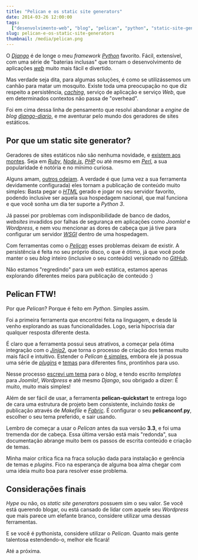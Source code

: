 ```yaml
---
title: "Pelican e os static site generators"
date: 2014-03-26 12:00:00
tags:
  ["desenvolvimento-web", "blog", "pelican", "python", "static-site-generators"]
slug: pelican-e-os-static-site-generators
thumbnail: /media/pelican.png
---
```


O [*Django*][] é de longe o meu _framework_ [*Python*][] favorito. Fácil,
extensível, com uma série de "baterias inclusas" que tornam o desenvolvimento
de aplicações [*web*][] muito mais fácil e divertido.

Mas verdade seja dita, para algumas soluções, é como se utilizássemos um
canhão para matar um mosquito. Existe toda uma preocupação no que diz respeito
a persistência, [*caching*][], serviço de aplicação e serviço _Web_, que em
determinados contextos não passa de "overhead".

Foi em cima dessa linha de pensamento que resolvi abandonar a _engine_ de
_blog_ [*django-diario*][], e me aventurar pelo mundo dos geradores de sites
estáticos.

## Por que um static site generator?

Geradores de sites estáticos não são nenhuma novidade, e
[existem aos montes][staticsitegenerators]. Seja em [*Ruby*][], [*Node.js*][],
[*PHP*][] ou até mesmo em [*Perl*][], a sua popularidade é notória e no mínimo
curiosa.

Alguns amam, [outros odeiam][odeiam]. A verdade é que (uma vez a sua ferramenta
devidamente configurada) eles tornam a publicação de conteúdo muito simples:
Basta pegar o [*HTML*][] gerado e jogar no seu servidor favorito, podendo
inclusive ser aquela sua hospedagem nacional, que mal funciona e que você sonha
um dia ter suporte a _Python 3_.

Já passei por problemas com indisponibilidade de banco de dados, _websites_
invadidos por falhas de segurança em aplicações como _Joomla!_ e _Wordpress_,
e nem vou mencionar as dores de cabeça que já tive para configurar um servidor
[*WSGI*][] dentro de uma hospedagem.

Com ferramentas como o [*Pelican*][] esses problemas deixam de existir. A
persistência é feita no seu próprio disco, o que é ótimo, já que você pode
manter o seu _blog_ inteiro (inclusive o seu conteúdo) versionado no
[*GitHub*][].

Não estamos "regredindo" para um _web_ estática, estamos apenas explorando
diferentes meios para publicação de conteúdo :)

## Pelican FTW!

Por que _Pelican_? Porque é feito em _Python_. Simples assim.

Foi a primeira ferramenta que encontrei feita na linguagem, e desde lá venho
explorando as suas funcionalidades. Logo, seria hipocrisia dar qualquer
resposta diferente desta.

É claro que a ferramenta possui seus atrativos, a começar pela ótima
integração com o [*Jinja2*][], que torna o processo de criação dos temas muito
mais fácil e intuitivo. Estender o _Pelican_ [é simples][estender], embora
ele já possua uma série de [*plugins*][] e [temas][] para diferentes fins,
prontinhos para uso.

Nesse processo [escrevi um tema][tema] para o _blog_, e tendo escrito
_templates_ para _Joomla!_, _Wordpress_ e até mesmo _Django_, sou obrigado a
dizer: É muito, muito mais simples!

Além de ser fácil de usar, a ferramenta **pelican-quickstart** te entrega logo
de cara uma estrutura de projeto bem consistente, incluindo _tasks_ de
publicação através de _Makefile_ e [*Fabric*][]. É configurar o seu
**pelicanconf.py**, escolher o seu tema preferido, e sair usando.

Lembro de começar a usar o _Pelican_ antes da sua versão **3.3**, e foi uma
tremenda dor de cabeça. Essa última versão está mais "redonda", sua
documentação abrange muito bem os passos de escrita conteúdo e criação de temas.

Minha maior crítica fica na fraca solução dada para instalação e gerência de
temas e _plugins_. Fico na esperança de alguma boa alma chegar com uma ideia
muito boa para resolver esse problema.

## Considerações finais

_Hype_ ou não, os _static site generators_ possuem sim o seu valor. Se você
está querendo blogar, ou está cansado de lidar com aquele seu _Wordpress_ que
mais parece um elefante branco, considere utilizar uma dessas ferramentas.

E se você é pythonista, considere utilizar o _Pelican_. Quanto mais gente
talentosa estendendo-o, melhor ele ficará!

Até a próxima.

[*django*]: /tag/django.html "Leia mais sobre Django"
[*python*]: /tag/python.html "Leia mais sobre Python"
[*web*]: /tag/desenvolvimento-web.html "Leia mais sobre Web"
[*caching*]: /tag/cache.html "Leia mais sobre Cache"
[*django-diario*]: https://bitbucket.org/semente/django-diario "Conheça a engine de blogs escrita em Python e Django"
[*ruby*]: http://jekyllrb.com/ "Transform your plain text into static websites and blogs"
[*node.js*]: http://docpad.org/ "Designers and developers can create websites faster than ever before"
[*php*]: http://dropplets.com/ "A fresh platform dedicated to making blogging simple again"
[*perl*]: http://ikiwiki.info/ "Ikiwiki is a wiki compiler. It converts wiki pages into HTML pages suitable for publishing on a website"
[staticsitegenerators]: http://staticsitegenerators.net/ "The definitive listing of Static Site Generators"
[odeiam]: http://blog.millermedeiros.com/static-site-generators/ "Static site generators"
[*html*]: /tag/html5.html "Leia mais sobre HTML"
[*wsgi*]: /2012/11/02/entendendo-o-cgi-fastcgi-e-wsgi.html "Entendendo o CGI, FastCGI e o WSGI"
[*pelican*]: http://docs.getpelican.com/ "Pelican is a static site generator, written in Python"
[*github*]: https://github.com/kplaube/blog "Contribua com o código deste blog!"
[*jinja2*]: http://jinja.pocoo.org/docs/ "Jinja2 is a modern and designer friendly templating language for Python, modelled after Django’s templates"
[*plugins*]: https://github.com/getpelican/pelican-plugins "A bunch of plugins for the pelican blog engine."
[temas]: https://github.com/getpelican/pelican-themes "Themes for pelican"
[estender]: http://docs.getpelican.com/en/3.3.0/plugins.html#how-to-create-plugins "Como criar plugins para o Pelican"
[*fabric*]: /2012/02/26/automatize-o-deploy-dos-seus-projetos-com-fabric.html "Automatize o deploy dos seus projetos com Fabric"
[tema]: https://github.com/kplaube/maggner-pelican "Contribua com o Maggner-Pelican"
